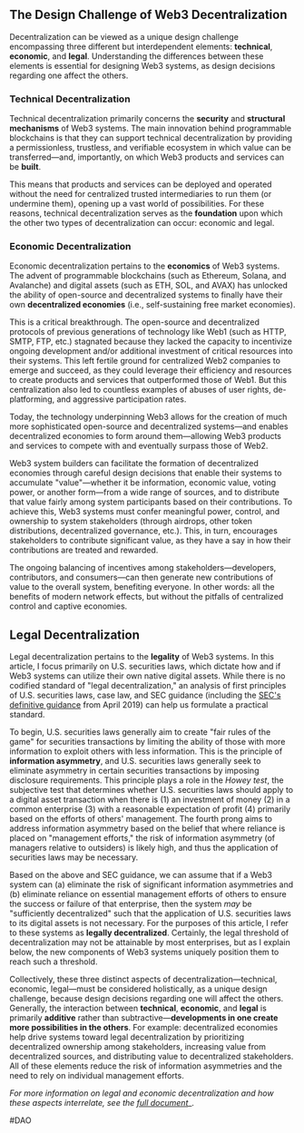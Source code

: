 ## **The Design Challenge of Web3 Decentralization**

Decentralization can be viewed as a unique design challenge encompassing three different but interdependent elements: **technical**, **economic**, and **legal**. Understanding the differences between these elements is essential for designing Web3 systems, as design decisions regarding one affect the others.

### Technical Decentralization

Technical decentralization primarily concerns the **security** and **structural mechanisms** of Web3 systems. The main innovation behind programmable blockchains is that they can support technical decentralization by providing a permissionless, trustless, and verifiable ecosystem in which value can be transferred—and, importantly, on which Web3 products and services can be **built**.

This means that products and services can be deployed and operated without the need for centralized trusted intermediaries to run them (or undermine them), opening up a vast world of possibilities. For these reasons, technical decentralization serves as the **foundation** upon which the other two types of decentralization can occur: economic and legal.

### Economic Decentralization

Economic decentralization pertains to the **economics** of Web3 systems. The advent of programmable blockchains (such as Ethereum, Solana, and Avalanche) and digital assets (such as ETH, SOL, and AVAX) has unlocked the ability of open-source and decentralized systems to finally have their own **decentralized economies** (i.e., self-sustaining free market economies).

This is a critical breakthrough. The open-source and decentralized protocols of previous generations of technology like Web1 (such as HTTP, SMTP, FTP, etc.) stagnated because they lacked the capacity to incentivize ongoing development and/or additional investment of critical resources into their systems. This left fertile ground for centralized Web2 companies to emerge and succeed, as they could leverage their efficiency and resources to create products and services that outperformed those of Web1. But this centralization also led to countless examples of abuses of user rights, de-platforming, and aggressive participation rates.

Today, the technology underpinning Web3 allows for the creation of much more sophisticated open-source and decentralized systems—and enables decentralized economies to form around them—allowing Web3 products and services to compete with and eventually surpass those of Web2.

Web3 system builders can facilitate the formation of decentralized economies through careful design decisions that enable their systems to accumulate "value"—whether it be information, economic value, voting power, or another form—from a wide range of sources, and to distribute that value fairly among system participants based on their contributions. To achieve this, Web3 systems must confer meaningful power, control, and ownership to system stakeholders (through airdrops, other token distributions, decentralized governance, etc.). This, in turn, encourages stakeholders to contribute significant value, as they have a say in how their contributions are treated and rewarded.

The ongoing balancing of incentives among stakeholders—developers, contributors, and consumers—can then generate new contributions of value to the overall system, benefiting everyone. In other words: all the benefits of modern network effects, but without the pitfalls of centralized control and captive economies.

## **Legal Decentralization**

Legal decentralization pertains to the **legality** of Web3 systems. In this article, I focus primarily on U.S. securities laws, which dictate how and if Web3 systems can utilize their own native digital assets. While there is no codified standard of "legal decentralization," an analysis of first principles of U.S. securities laws, case law, and SEC guidance (including the [SEC's definitive guidance](https://www.sec.gov/corpfin/%2520framework-investment-contract-analysis-digital-assets%23_edn1) from April 2019) can help us formulate a practical standard.

To begin, U.S. securities laws generally aim to create "fair rules of the game" for securities transactions by limiting the ability of those with more information to exploit others with less information. This is the principle of **information asymmetry**, and U.S. securities laws generally seek to eliminate asymmetry in certain securities transactions by imposing disclosure requirements. This principle plays a role in the _Howey test_, the subjective test that determines whether U.S. securities laws should apply to a digital asset transaction when there is (1) an investment of money (2) in a common enterprise (3) with a reasonable expectation of profit (4) primarily based on the efforts of others' management. The fourth prong aims to address information asymmetry based on the belief that where reliance is placed on "management efforts," the risk of information asymmetry (of managers relative to outsiders) is likely high, and thus the application of securities laws may be necessary.

Based on the above and SEC guidance, we can assume that if a Web3 system can (a) eliminate the risk of significant information asymmetries and (b) eliminate reliance on essential management efforts of others to ensure the success or failure of that enterprise, then the system _may_ be "sufficiently decentralized" such that the application of U.S. securities laws to its digital assets is not necessary. For the purposes of this article, I refer to these systems as **legally decentralized**. Certainly, the legal threshold of decentralization may not be attainable by most enterprises, but as I explain below, the new components of Web3 systems uniquely position them to reach such a threshold.

Collectively, these three distinct aspects of decentralization—technical, economic, legal—must be considered holistically, as a unique design challenge, because design decisions regarding one will affect the others. Generally, the interaction between **technical**, **economic**, and **legal** is primarily **additive** rather than subtractive—**developments in one create more possibilities in the others**. For example: decentralized economies help drive systems toward legal decentralization by prioritizing decentralized ownership among stakeholders, increasing value from decentralized sources, and distributing value to decentralized stakeholders. All of these elements reduce the risk of information asymmetries and the need to rely on individual management efforts.

_For more information on legal and economic decentralization and how these aspects interrelate, see the_ [_full document_](https://a16z.com/wp-content/uploads/2022/04/principles-and-models-of-decentralization_miles-jennings_a16zcrypto.pdf)_.

#DAO 
